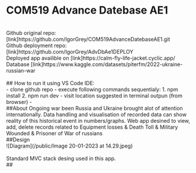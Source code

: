 # COM519 Advance Datebase AE1
<br>
Github original repo: [link]https://github.com/IgorGrey/COM519AdvanceDatebaseAE1.git <br>
Github deployment repo: [link]https://github.com/IgorGrey/AdvDbAe1DEPLOY<br>
Deployed app availible on [link]https://calm-fly-life-jacket.cyclic.app/ <br>
Database [link]https://www.kaggle.com/datasets/piterfm/2022-ukraine-russian-war <br>
<br>
## How to run it using VS Code IDE:<br>
- clone github repo
- execute following commands sequentialy:
1. npm install
2. npm run dev
- visit location suggested in terminal outpun (from browser)
- <br>
##About
Ongoing war been Russia and Ukraine brought alot of attention internationally. 
Data handling and visualisation of recorded data can show reality of this historical event in numbers/graphs.
Web app desined to view, add, delete records related to Equipment losses & 
Death Toll & Military Wounded & Prisoner of War of russians
<br>
##Design<br>
![Diagram](/public/Image 20-01-2023 at 14.29.jpeg) <br>
<br>
Standard MVC stack desing used in this app.
<br>
## 
